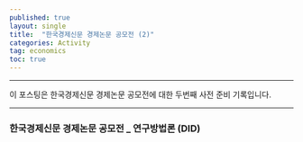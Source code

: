 ```yaml
---
published: true
layout: single
title:  "한국경제신문 경제논문 공모전 (2)"
categories: Activity
tag: economics
toc: true
---
```


---

이 포스팅은 한국경제신문 경제논문 공모전에 대한 두번째 사전 준비 기록입니다.

---

### 한국경제신문 경제논문 공모전 _ 연구방법론 (DID)